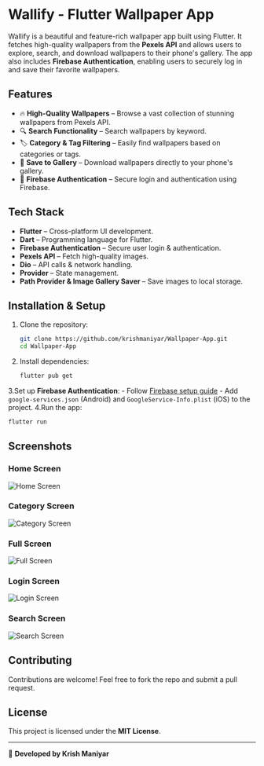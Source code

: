 # Wallify - Flutter Wallpaper App

Wallify is a beautiful and feature-rich wallpaper app built using Flutter. It fetches high-quality wallpapers from the **Pexels API** and allows users to explore, search, and download wallpapers to their phone's gallery. The app also includes **Firebase Authentication**, enabling users to securely log in and save their favorite wallpapers.

## Features

- 🔥 **High-Quality Wallpapers** – Browse a vast collection of stunning wallpapers from Pexels API.
- 🔍 **Search Functionality** – Search wallpapers by keyword.
- 🏷️ **Category & Tag Filtering** – Easily find wallpapers based on categories or tags.
- 💾 **Save to Gallery** – Download wallpapers directly to your phone's gallery.
- 🔐 **Firebase Authentication** – Secure login and authentication using Firebase.

## Tech Stack

- **Flutter** – Cross-platform UI development.
- **Dart** – Programming language for Flutter.
- **Firebase Authentication** – Secure user login & authentication.
- **Pexels API** – Fetch high-quality images.
- **Dio** – API calls & network handling.
- **Provider** – State management.
- **Path Provider & Image Gallery Saver** – Save images to local storage.

## Installation & Setup

1. Clone the repository:
   ```sh
   git clone https://github.com/krishmaniyar/Wallpaper-App.git
   cd Wallpaper-App
   ```
2. Install dependencies:
   ```sh
   flutter pub get
   ```
3.Set up **Firebase Authentication**:
    - Follow [Firebase setup guide](https://firebase.google.com/docs/flutter/setup)
    - Add `google-services.json` (Android) and `GoogleService-Info.plist` (iOS) to the project.
4.Run the app:
   ```sh
   flutter run
   ```

## Screenshots

### Home Screen
![Home Screen](images/screenshot/home.png)

### Category Screen
![Category Screen](images/screenshot/category.png)

### Full Screen
![Full Screen](images/screenshot/full_screen.png)

### Login Screen
![Login Screen](images/screenshot/login.png)

### Search Screen
![Search Screen](images/screenshot/search.png)

## Contributing

Contributions are welcome! Feel free to fork the repo and submit a pull request.

## License

This project is licensed under the **MIT License**.

---

🚀 **Developed by Krish Maniyar**

